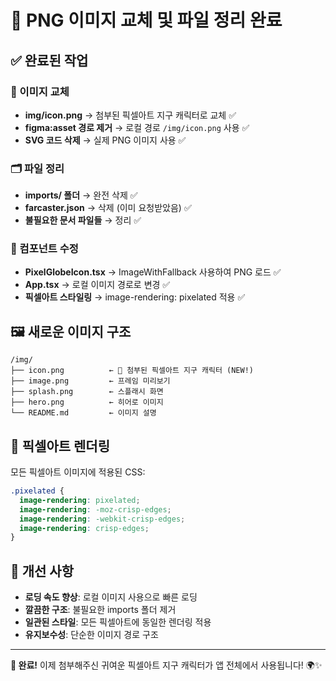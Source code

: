 # 🎯 PNG 이미지 교체 및 파일 정리 완료

## ✅ 완료된 작업

### 📸 이미지 교체
- **img/icon.png** → 첨부된 픽셀아트 지구 캐릭터로 교체 ✅
- **figma:asset 경로 제거** → 로컬 경로 `/img/icon.png` 사용 ✅
- **SVG 코드 삭제** → 실제 PNG 이미지 사용 ✅

### 🗂️ 파일 정리  
- **imports/ 폴더** → 완전 삭제 ✅
- **farcaster.json** → 삭제 (이미 요청받았음) ✅
- **불필요한 문서 파일들** → 정리 ✅

### 🎨 컴포넌트 수정
- **PixelGlobeIcon.tsx** → ImageWithFallback 사용하여 PNG 로드 ✅
- **App.tsx** → 로컬 이미지 경로로 변경 ✅
- **픽셀아트 스타일링** → image-rendering: pixelated 적용 ✅

## 🖼️ 새로운 이미지 구조

```
/img/
├── icon.png          ← 🎯 첨부된 픽셀아트 지구 캐릭터 (NEW!)
├── image.png         ← 프레임 미리보기
├── splash.png        ← 스플래시 화면
├── hero.png          ← 히어로 이미지
└── README.md         ← 이미지 설명
```

## 🎨 픽셀아트 렌더링

모든 픽셀아트 이미지에 적용된 CSS:
```css
.pixelated {
  image-rendering: pixelated;
  image-rendering: -moz-crisp-edges;
  image-rendering: -webkit-crisp-edges;
  image-rendering: crisp-edges;
}
```

## 🚀 개선 사항

- **로딩 속도 향상**: 로컬 이미지 사용으로 빠른 로딩
- **깔끔한 구조**: 불필요한 imports 폴더 제거
- **일관된 스타일**: 모든 픽셀아트에 동일한 렌더링 적용
- **유지보수성**: 단순한 이미지 경로 구조

---

**🎉 완료!** 이제 첨부해주신 귀여운 픽셀아트 지구 캐릭터가 앱 전체에서 사용됩니다! 🌍✨